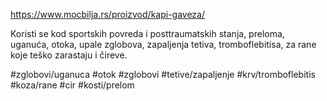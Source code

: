 https://www.mocbilja.rs/proizvod/kapi-gaveza/

Koristi se kod sportskih povreda i posttraumatskih stanja, preloma, uganuća, otoka, upale zglobova, zapaljenja tetiva, tromboflebitisa, za rane koje teško zarastaju i čireve.

#zglobovi/uganuca #otok #zglobovi #tetive/zapaljenje #krv/tromboflebitis #koza/rane #cir #kosti/prelom 